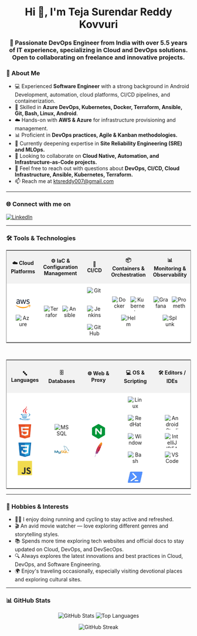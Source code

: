 <h1 align="center">Hi 👋, I'm Teja Surendar Reddy Kovvuri</h1>
<h3 align="center">🚀 Passionate DevOps Engineer from India with over 5.5 years of IT experience, specializing in Cloud and DevOps solutions. Open to collaborating on freelance and innovative projects.</h3>

### 🌟 About Me  
- 💻 Experienced **Software Engineer** with a strong background in Android Development, automation, cloud platforms, CI/CD pipelines, and containerization.  
- 🔧 Skilled in **Azure DevOps, Kubernetes, Docker, Terraform, Ansible, Git, Bash, Linux, Android**.  
- ☁️ Hands-on with **AWS & Azure** for infrastructure provisioning and management.  
- 📊 Proficient in **DevOps practices, Agile & Kanban methodologies.**
- 🌱 Currently deepening expertise in **Site Reliability Engineering (SRE) and MLOps.**  
- 👯 Looking to collaborate on **Cloud Native, Automation, and Infrastructure-as-Code projects.**  
- 💬 Feel free to reach out with questions about **DevOps, CI/CD, Cloud Infrastructure, Ansible, Kubernetes, Terraform.**  
- 📫 Reach me at [ktsreddy007@gmail.com](mailto:ktsreddy007@gmail.com)

---

### 🌐 Connect with me on  
<p align="left">
<a href="https://www.linkedin.com/in/tejasurendarreddy" target="_blank">
  <img src="https://cdn.jsdelivr.net/gh/devicons/devicon/icons/linkedin/linkedin-original.svg" alt="LinkedIn" width="40" height="40"/>
</a></p>

---
### 🛠️ Tools & Technologies  

<table style="border:1px solid gray; border-collapse: collapse; table-layout: fixed; width:100%;">
  <tr style="background-color:#f2f2f2; height:90px;">
    <th style="padding:10px; width:20%;">☁️ Cloud Platforms</th>
    <th style="padding:10px; width:20%;">⚙️ IaC & Configuration Management</th>
    <th style="padding:10px; width:20%;">🚀 CI/CD</th>
    <th style="padding:10px; width:20%;">📦 Containers & Orchestration</th>
    <th style="padding:10px; width:20%;">📊 Monitoring & Observability</th>
  </tr>
  <tr style="background-color:#ffffff; height:90px;">
    <td align="center" style="padding:10px;">
      <div style="display:flex; justify-content:center; gap:10px; flex-wrap:wrap;">
        <img src="https://raw.githubusercontent.com/devicons/devicon/master/icons/amazonwebservices/amazonwebservices-original-wordmark.svg" width="40" height="40" alt="AWS"/>
        <img src="https://www.vectorlogo.zone/logos/microsoft_azure/microsoft_azure-icon.svg" width="40" height="40" alt="Azure"/>
      </div>
    </td>
    <td align="center" style="padding:10px;">
      <div style="display:flex; justify-content:center; gap:10px; flex-wrap:wrap;">
        <img src="https://www.vectorlogo.zone/logos/terraformio/terraformio-icon.svg" width="40" height="40" alt="Terraform"/>
        <img src="https://www.vectorlogo.zone/logos/ansible/ansible-icon.svg" width="40" height="40" alt="Ansible"/>
      </div>
    </td>
    <td align="center" style="padding:10px;">
      <div style="display:flex; justify-content:center; gap:10px; flex-wrap:wrap;">
        <img src="https://www.vectorlogo.zone/logos/git-scm/git-scm-icon.svg" width="40" height="40" alt="Git"/>
        <img src="https://www.vectorlogo.zone/logos/jenkins/jenkins-icon.svg" width="40" height="40" alt="Jenkins"/>
        <img src="https://www.vectorlogo.zone/logos/github/github-icon.svg" width="40" height="40" alt="GitHub"/>
      </div>
    </td>
    <td align="center" style="padding:10px;">
      <div style="display:flex; justify-content:center; gap:10px; flex-wrap:wrap;">
        <img src="https://www.vectorlogo.zone/logos/docker/docker-icon.svg" width="40" height="40" alt="Docker"/>
        <img src="https://www.vectorlogo.zone/logos/kubernetes/kubernetes-icon.svg" width="40" height="40" alt="Kubernetes"/>
        <img src="https://www.vectorlogo.zone/logos/helmsh/helmsh-icon.svg" width="40" height="40" alt="Helm"/>
      </div>
    </td>
    <td align="center" style="padding:10px;">
      <div style="display:flex; justify-content:center; gap:10px; flex-wrap:wrap;">
        <img src="https://www.vectorlogo.zone/logos/grafana/grafana-icon.svg" width="40" height="40" alt="Grafana"/>
        <img src="https://www.vectorlogo.zone/logos/prometheusio/prometheusio-icon.svg" width="40" height="40" alt="Prometheus"/>
        <img src="https://www.vectorlogo.zone/logos/splunk/splunk-icon.svg" width="40" height="40" alt="Splunk"/>
      </div>
    </td>
  </tr>
</table>

<br>

<table style="border:1px solid gray; border-collapse: collapse; table-layout: fixed; width:100%;">
  <tr style="background-color:#f2f2f2; height:90px;">
    <th style="padding:10px; width:20%;">🔤 Languages</th>
    <th style="padding:10px; width:20%;">🗄️ Databases</th>
    <th style="padding:10px; width:20%;">🌐 Web & Proxy</th>
    <th style="padding:10px; width:20%;">💻 OS & Scripting</th>
    <th style="padding:10px; width:20%;">🛠️ Editors / IDEs</th>
  </tr>
  <tr style="background-color:#ffffff; height:90px;">
    <td align="center" style="padding:10px;">
      <div style="display:flex; justify-content:center; gap:10px; flex-wrap:wrap;">
        <img src="https://raw.githubusercontent.com/devicons/devicon/master/icons/java/java-original.svg" width="40" height="40" alt="Java"/>
        <img src="https://raw.githubusercontent.com/devicons/devicon/master/icons/html5/html5-original.svg" width="40" height="40" alt="HTML5"/>
        <img src="https://raw.githubusercontent.com/devicons/devicon/master/icons/css3/css3-original.svg" width="40" height="40" alt="CSS3"/>
        <img src="https://raw.githubusercontent.com/devicons/devicon/master/icons/javascript/javascript-original.svg" width="40" height="40" alt="JavaScript"/>
      </div>
    </td>
    <td align="center" style="padding:10px;">
      <div style="display:flex; justify-content:center; gap:10px; flex-wrap:wrap;">
        <img src="https://www.svgrepo.com/show/303229/microsoft-sql-server-logo.svg" width="40" height="40" alt="MS SQL"/>
        <img src="https://raw.githubusercontent.com/devicons/devicon/master/icons/mysql/mysql-original-wordmark.svg" width="40" height="40" alt="MySQL"/>
      </div>
    </td>
    <td align="center" style="padding:10px;">
      <div style="display:flex; justify-content:center; gap:10px; flex-wrap:wrap;">
        <img src="https://raw.githubusercontent.com/github/explore/85cceaeeaf993ca35664dc37ea24f9237fbbfc14/topics/nginx/nginx.png" width="40" height="40" alt="Nginx"/>
        <img src="https://raw.githubusercontent.com/devicons/devicon/master/icons/apache/apache-original.svg" width="40" height="40" alt="Apache"/>
      </div>
    </td>
    <td align="center" style="padding:10px;">
      <div style="display:flex; justify-content:center; gap:10px; flex-wrap:wrap;">
        <img src="https://www.vectorlogo.zone/logos/linux/linux-icon.svg" width="40" height="40" alt="Linux"/>
        <img src="https://www.vectorlogo.zone/logos/redhat/redhat-icon.svg" width="40" height="40" alt="RedHat"/>
        <img src="https://www.vectorlogo.zone/logos/microsoft/microsoft-icon.svg" width="40" height="40" alt="Windows"/>
        <img src="https://www.vectorlogo.zone/logos/gnu_bash/gnu_bash-icon.svg" width="40" height="40" alt="Bash"/>
        <img src="https://raw.githubusercontent.com/devicons/devicon/master/icons/powershell/powershell-original.svg" width="40" height="40" alt="PowerShell"/>
      </div>
    </td>
    <td align="center" style="padding:10px;">
      <div style="display:flex; justify-content:center; gap:10px; flex-wrap:wrap;">
        <img src="https://cdn.worldvectorlogo.com/logos/android-studio-1.svg" alt="Android Studio" width="40" height="40"/>
        <img src="https://cdn.worldvectorlogo.com/logos/intellij-idea-1.svg" alt="IntelliJ IDEA" width="40" height="40"/>
        <img src="https://www.vectorlogo.zone/logos/visualstudio_code/visualstudio_code-icon.svg" alt="VS Code" width="40" height="40"/>
      </div>
    </td>
  </tr>
</table>

---

### 🎯 Hobbies & Interests

- 🏃‍♂️ I enjoy doing running and cycling to stay active and refreshed.
- 🎬 An avid movie watcher — love exploring different genres and storytelling styles.
- 📚 Spends more time exploring tech websites and official docs to stay updated on Cloud, DevOps, and DevSecOps.
- 🔍 Always explores the latest innovations and best practices in Cloud, DevOps, and Software Engineering.
- 🌍 Enjoy's traveling occasionally, especially visiting devotional places and exploring cultural sites.

---

### 📊 GitHub Stats  
<p align="center">
  <img src="https://github-readme-stats.vercel.app/api?username=ktsreddy007&show_icons=true&theme=default" alt="GitHub Stats" height="200"/>
  <img src="https://github-readme-stats.vercel.app/api/top-langs/?username=ktsreddy007&layout=compact&theme=default" alt="Top Languages" height="200"/>
</p>
<p align="center">
  <img src="https://github-readme-streak-stats.herokuapp.com/?user=ktsreddy007&theme=default" alt="GitHub Streak" height="200"/>
</p>


